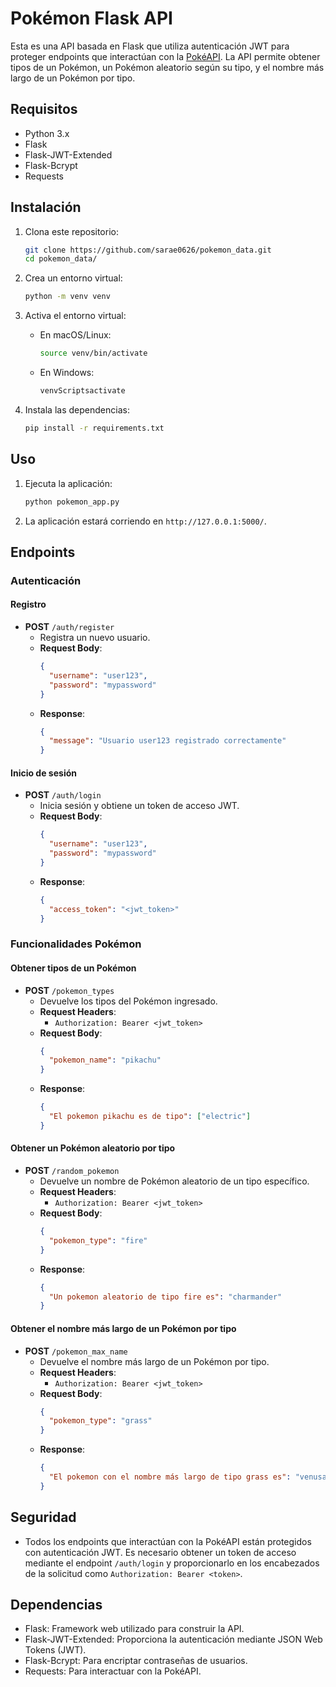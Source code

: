 # Pokémon Flask API

Esta es una API basada en Flask que utiliza autenticación JWT para proteger endpoints que interactúan con la [PokéAPI](https://pokeapi.co/). La API permite obtener tipos de un Pokémon, un Pokémon aleatorio según su tipo, y el nombre más largo de un Pokémon por tipo.

## Requisitos

- Python 3.x
- Flask
- Flask-JWT-Extended
- Flask-Bcrypt
- Requests

## Instalación

1. Clona este repositorio:
   ```bash
   git clone https://github.com/sarae0626/pokemon_data.git
   cd pokemon_data/
   ```

2. Crea un entorno virtual:
   ```bash
   python -m venv venv
   ```

3. Activa el entorno virtual:
   - En macOS/Linux:
     ```bash
     source venv/bin/activate
     ```
   - En Windows:
     ```bash
     venvScriptsactivate
     ```

4. Instala las dependencias:
   ```bash
   pip install -r requirements.txt
   ```


## Uso

1. Ejecuta la aplicación:
   ```bash
   python pokemon_app.py
   ```

2. La aplicación estará corriendo en `http://127.0.0.1:5000/`.

## Endpoints

### Autenticación

#### Registro
- **POST** `/auth/register`
  - Registra un nuevo usuario.
  - **Request Body**:
    ```json
    {
      "username": "user123",
      "password": "mypassword"
    }
    ```
  - **Response**:
    ```json
    {
      "message": "Usuario user123 registrado correctamente"
    }
    ```

#### Inicio de sesión
- **POST** `/auth/login`
  - Inicia sesión y obtiene un token de acceso JWT.
  - **Request Body**:
    ```json
    {
      "username": "user123",
      "password": "mypassword"
    }
    ```
  - **Response**:
    ```json
    {
      "access_token": "<jwt_token>"
    }
    ```

### Funcionalidades Pokémon

#### Obtener tipos de un Pokémon
- **POST** `/pokemon_types`
  - Devuelve los tipos del Pokémon ingresado.
  - **Request Headers**:
    - `Authorization: Bearer <jwt_token>`
  - **Request Body**:
    ```json
    {
      "pokemon_name": "pikachu"
    }
    ```
  - **Response**:
    ```json
    {
      "El pokemon pikachu es de tipo": ["electric"]
    }
    ```

#### Obtener un Pokémon aleatorio por tipo
- **POST** `/random_pokemon`
  - Devuelve un nombre de Pokémon aleatorio de un tipo específico.
  - **Request Headers**:
    - `Authorization: Bearer <jwt_token>`
  - **Request Body**:
    ```json
    {
      "pokemon_type": "fire"
    }
    ```
  - **Response**:
    ```json
    {
      "Un pokemon aleatorio de tipo fire es": "charmander"
    }
    ```

#### Obtener el nombre más largo de un Pokémon por tipo
- **POST** `/pokemon_max_name`
  - Devuelve el nombre más largo de un Pokémon por tipo.
  - **Request Headers**:
    - `Authorization: Bearer <jwt_token>`
  - **Request Body**:
    ```json
    {
      "pokemon_type": "grass"
    }
    ```
  - **Response**:
    ```json
    {
      "El pokemon con el nombre más largo de tipo grass es": "venusaur"
    }
    ```

## Seguridad

- Todos los endpoints que interactúan con la PokéAPI están protegidos con autenticación JWT. Es necesario obtener un token de acceso mediante el endpoint `/auth/login` y proporcionarlo en los encabezados de la solicitud como `Authorization: Bearer <token>`.

## Dependencias

- Flask: Framework web utilizado para construir la API.
- Flask-JWT-Extended: Proporciona la autenticación mediante JSON Web Tokens (JWT).
- Flask-Bcrypt: Para encriptar contraseñas de usuarios.
- Requests: Para interactuar con la PokéAPI.
